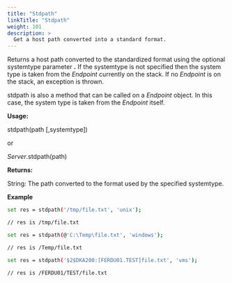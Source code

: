 ```yaml
---
title: "Stdpath"
linkTitle: "Stdpath"
weight: 101
description: >
  Get a host path converted into a standard format. 
---
```


Returns a host path converted to the standardized format using the optional systemtype parameter **.** If the systemtype is not specified then the system type is taken from the _Endpoint_ currently on the stack. If no _Endpoint_ is on the stack, an exception is thrown.

stdpath is also a method that can be called on a _Endpoint_ object. In this case, the system type is taken from the _Endpoint_ itself.

**Usage:**

stdpath(path [,systemtype])

or

_Server_.stdpath(path)

**Returns:**

String: The path converted to the format used by the specified systemtype.

**Example**

```bash
set res = stdpath('/tmp/file.txt', 'unix');

// res is /tmp/file.txt

set res = stdpath(@'C:\Temp\file.txt', 'windows');

// res is /Temp/file.txt

set res = stdpath('$2$DKA200:[FERDU01.TEST]file.txt', 'vms');

// res is /FERDU01/TEST/file.txt
```
